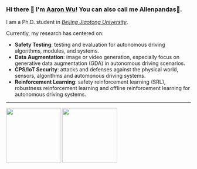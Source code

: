### Hi there 👋 I'm [Aaron Wu](https://github.com/Allenpandas)! You can also call me Allenpandas🐼.

I am a Ph.D. student in [*Beijing Jiaotong University*](https://en.bjtu.edu.cn/).

<!--<p align="center">
  <a href="https://github.com/Allenpandas" target="_blank"><img src="https://img.shields.io/github/followers/Allenpandas.svg?label=Follow%20&style=social" alt="GitHub"></a>
  <a href="https://github.com/Allenpandas" target="_blank"><img src="https://img.shields.io/github/stars/Allenpandas.svg?label=Stars%20&style=social" alt="GitHub"></a>
  <a href="https://blog.csdn.net/m0_38068876" target="_blank"><img alt="Static Badge" src="https://img.shields.io/badge/CSDN%20Follow-2.71k-FC5531"></a>!-->

Currently, my research has centered on:

- **Safety Testing**: testing and evaluation for autonomous driving algorithms, modules, and systems.
- **Data Augmentation**: image or video generation, especially focus on generative data augmentation (GDA) in autonomous driving scenarios.
- **CPS/IoT Security**: attacks and defenses against the physical world, sensors, algorithms and automonous driving systems.
- **Reinforcement Learning**: safety reinforcement learning (SRL), robustness reinforcement learning and offline reinforcement learning for autonomous driving systems.

---

<a href="https://github.com/Allenpandas/github-readme-stats">
  <img align="left" height="150px" src="https://github-readme-stats.vercel.app/api?username=Allenpandas&repo=github-readme-stats&hide=contribs&show_icons=true&theme=tokyonight&count_private=true" />
</a>
<a href="https://github.com/Allenpandas/convoychat">
  <img align="left" height="150px" src="https://github-readme-stats.vercel.app/api/top-langs/?username=Allenpandas&layout=compact&theme=tokyonight&hide=Jupyter%2BNotebook" />
</a>







